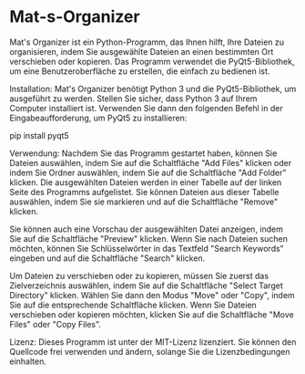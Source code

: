 # Mat-s-Organizer

Mat's Organizer ist ein Python-Programm, das Ihnen hilft, Ihre Dateien zu organisieren, indem Sie ausgewählte Dateien an einen bestimmten Ort verschieben oder kopieren. Das Programm verwendet die PyQt5-Bibliothek, um eine Benutzeroberfläche zu erstellen, die einfach zu bedienen ist.

Installation:
Mat's Organizer benötigt Python 3 und die PyQt5-Bibliothek, um ausgeführt zu werden. Stellen Sie sicher, dass Python 3 auf Ihrem Computer installiert ist. Verwenden Sie dann den folgenden Befehl in der Eingabeaufforderung, um PyQt5 zu installieren:

pip install pyqt5

Verwendung:
Nachdem Sie das Programm gestartet haben, können Sie Dateien auswählen, indem Sie auf die Schaltfläche "Add Files" klicken oder indem Sie Ordner auswählen, indem Sie auf die Schaltfläche "Add Folder" klicken. Die ausgewählten Dateien werden in einer Tabelle auf der linken Seite des Programms aufgelistet. Sie können Dateien aus dieser Tabelle auswählen, indem Sie sie markieren und auf die Schaltfläche "Remove" klicken.

Sie können auch eine Vorschau der ausgewählten Datei anzeigen, indem Sie auf die Schaltfläche "Preview" klicken. Wenn Sie nach Dateien suchen möchten, können Sie Schlüsselwörter in das Textfeld "Search Keywords" eingeben und auf die Schaltfläche "Search" klicken.

Um Dateien zu verschieben oder zu kopieren, müssen Sie zuerst das Zielverzeichnis auswählen, indem Sie auf die Schaltfläche "Select Target Directory" klicken. Wählen Sie dann den Modus "Move" oder "Copy", indem Sie auf die entsprechende Schaltfläche klicken. Wenn Sie Dateien verschieben oder kopieren möchten, klicken Sie auf die Schaltfläche "Move Files" oder "Copy Files".

Lizenz:
Dieses Programm ist unter der MIT-Lizenz lizenziert. Sie können den Quellcode frei verwenden und ändern, solange Sie die Lizenzbedingungen einhalten.
